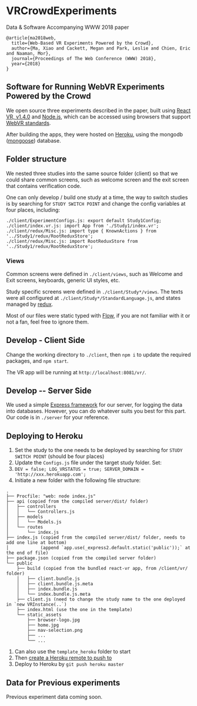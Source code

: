 # VRCrowdExperiments

Data &amp; Software Accompanying WWW 2018 paper

```
@article{ma2018web,
  title={Web-Based VR Experiments Powered by the Crowd},
  author={Ma, Xiao and Cackett, Megan and Park, Leslie and Chien, Eric and Naaman, Mor},
  journal={Proceedings of The Web Conference (WWW) 2018},
  year={2018}
}
```

## Software for Running WebVR Experiments Powered by the Crowd

We open source three experiments described in the paper, built using [React VR, v1.4.0](https://github.com/facebook/react-360/tree/v1.4.0) and [Node.js](https://nodejs.org/en/), which can be accessed using browsers that support [WebVR standards](https://webvr.info/).

After building the apps, they were hosted on [Heroku](https://www.heroku.com/), using the mongodb ([mongoose](http://mongoosejs.com/)) database.

## Folder structure

We nested three studies into the same source folder (client) so that we could share common screens, such as welcome screen and the exit screen that contains verification code.

One can only develop / build one study at a time, the way to switch studies is by searching for `STUDY SWITCH POINT` and change the config variables at four places, including:

```
./client/ExperimentConfigs.js: export default Study1Config;
./client/index.vr.js: import App from './Study1/index.vr';
./client/redux/Misc.js: import type { KnownActions } from '../Study1/redux/RootReduxStore';
./client/redux/Misc.js: import RootReduxStore from '../Study1/redux/RootReduxStore';
```

### Views

Common screens were defined in `./client/views`, such as Welcome and Exit screens, keyboards, generic UI styles, etc.

Study specific screens were defined in `./client/Study*/views`. The texts were all configured at `./client/Study*/StandardLanguage.js`, and states managed by [redux](https://redux.js.org/).

Most of our files were static typed with [Flow](https://flow.org/en/), if you are not familiar with it or not a fan, feel free to ignore them.

## Develop - Client Side

Change the working directory to `./client`, then `npm i` to update the required packages, and `npm start`.

The VR app will be running at `http://localhost:8081/vr/`.

## Develop -- Server Side

We used a simple [Express framework](https://expressjs.com/) for our server, for logging the data into databases. However, you can do whatever suits you best for this part. Our code is in `./server` for your reference.

## Deploying to Heroku

1. Set the study to the one needs to be deployed by searching for `STUDY SWITCH POINT` (should be four places)
2. Update the `Configs.js` file under the target study folder. Set:
3. `DEV = false; LOG_VRSTATUS = true; SERVER_DOMAIN = 'http://xxx.herokuapp.com';`
4. Initiate a new folder with the following file structure:

```
.
├── Procfile: "web: node index.js"
├── api (copied from the compiled server/dist/ folder)
│   ├── controllers
│   │   └── Controllers.js
│   ├── models
│   │   └── Models.js
│   └── routes
│       └── index.js
├── index.js (copied from the compiled server/dist/ folder, needs to add one line at bottom)
│            (append `app.use(_express2.default.static('public'));` at the end of file)
├── package.json (copied from the compiled server folder)
└── public
    ├── build (copied from the bundled react-vr app, from /client/vr/ folder)
    │   ├── client.bundle.js
    │   ├── client.bundle.js.meta
    │   ├── index.bundle.js
    │   └── index.bundle.js.meta
    ├── client.js (need to change the study name to the one deployed in `new VRInstance(..`)
    ├── index.html (use the one in the template)
    └── static_assets
        ├── browser-logo.jpg
        ├── home.jpg
        ├── nav-selection.png
        ├── ...
        └── ...
```

1. Can also use the `template_heroku` folder to start
2. Then [create a Heroku remote to push to](https://devcenter.heroku.com/articles/git#creating-a-heroku-remote)
3. Deploy to Heroku by `git push heroku master`

## Data for Previous experiments

Previous experiment data coming soon.
